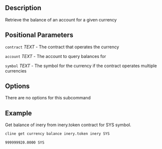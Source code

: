 ## Description

Retrieve the balance of an account for a given currency

## Positional Parameters
`contract` _TEXT_ - The contract that operates the currency

`account` _TEXT_ - The account to query balances for

`symbol` _TEXT_ - The symbol for the currency if the contract operates multiple currencies

## Options
There are no options for this subcommand

## Example
Get balance of inery from inery.token contract for SYS symbol. 

```sh
cline get currency balance inery.token inery SYS
```
```console
999999920.0000 SYS
```
